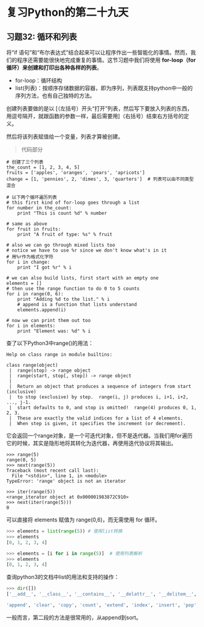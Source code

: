 # 复习Python的第二十九天

## 习题32: 循环和列表
将“if 语句”和“布尔表达式”结合起来可以让程序作出一些智能化的事情。然而，我们的程序还需要能很快地完成重复的事情。这节习题中我们将使用 **for-loop（for 循环）**来创建和打印出各种各样的**列表**。

- for-loop：循环结构
- list(列表)：按顺序存储数据的容器，即为序列，列表既支持python中一般的序列方法，也有自己独特的方法。

创建列表要做的是以 [（左括号）开头“打开”列表，然后写下要放入列表的东西，用逗号隔开，就跟函数的参数一样，最后需要用]（右括号）结束右方括号的定义。

然后将该列表赋值给一个变量，列表才算被创建。
> 代码部分
```python2
# 创建了三个列表
the_count = [1, 2, 3, 4, 5] 
fruits = ['apples', 'oranges', 'pears', 'apricots'] 
change = [1, 'pennies', 2, 'dimes', 3, 'quarters']  # 列表可以由不同类型混合

# 以下两个循环遍历列表
# this first kind of for-loop goes through a list 
for number in the_count: 
	print "This is count %d" % number 

# same as above 
for fruit in fruits: 
	print "A fruit of type: %s" % fruit 

# also we can go through mixed lists too 
# notice we have to use %r since we don't know what's in it 
# 用%r作为格式化字符
for i in change: 
	print "I got %r" % i 

# we can also build lists, first start with an empty one 
elements = [] 
# then use the range function to do 0 to 5 counts 
for i in range(0, 6): 
	print "Adding %d to the list." % i 
    # append is a function that lists understand 
	elements.append(i)

# now we can print them out too 
for i in elements: 
	print "Element was: %d" % i
```
查了以下Python3中range()的用法：
```python3
Help on class range in module builtins:

class range(object)
 |  range(stop) -> range object
 |  range(start, stop[, step]) -> range object
 |
 |  Return an object that produces a sequence of integers from start (inclusive)
 |  to stop (exclusive) by step.  range(i, j) produces i, i+1, i+2, ..., j-1.
 |  start defaults to 0, and stop is omitted!  range(4) produces 0, 1, 2, 3.
 |  These are exactly the valid indices for a list of 4 elements.
 |  When step is given, it specifies the increment (or decrement).
```
它会返回一个range对象，是一个可迭代对象，但不是迭代器。当我们用for遍历它的时候，其实是隐形地将其转化为迭代器，再使用迭代协议将其输出。
```python3
>>> range(5)
range(0, 5)
>>> next(range(5))
Traceback (most recent call last):
  File "<stdin>", line 1, in <module>
TypeError: 'range' object is not an iterator

>>> iter(range(5))
<range_iterator object at 0x000001983872C910>
>>> next(iter(range(5)))
0
```
可以直接将 elements 赋值为 range(0,6)，而无需使用 for 循环。
```python
>>> elements = list(range(5)) # 使用list转换
>>> elements
[0, 1, 2, 3, 4]

>>> elements = [i for i in range(5)]  # 使用列表解析
>>> elements
[0, 1, 2, 3, 4]
```

查询python3的文档中list的用法和支持的操作：
```python
>>> dir([])
['__add__', '__class__', '__contains__', '__delattr__', '__delitem__', '__dir__', '__doc__', '__eq__', '__format__', '__ge__', '__getattribute__', '__getitem__', '__gt__', '__hash__', '__iadd__', '__imul__', '__init__', '__init_subclass__', '__iter__', '__le__', '__len__', '__lt__', '__mul__', '__ne__', '__new__', '__reduce__', '__reduce_ex__', '__repr__', '__reversed__', '__rmul__', '__setattr__', '__setitem__', '__sizeof__', '__str__', '__subclasshook__', 

'append', 'clear', 'copy', 'count', 'extend', 'index', 'insert', 'pop', 'remove', 'reverse', 'sort']
```
一般而言，第二段的方法是很常用的，从append到sort。
